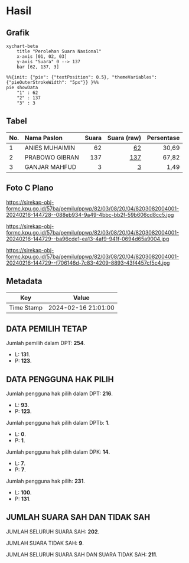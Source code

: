 # Hasil

## Grafik

```mermaid
xychart-beta
    title "Perolehan Suara Nasional"
    x-axis [01, 02, 03]
    y-axis "Suara" 0 --> 137
    bar [62, 137, 3]
```

```mermaid
%%{init: {"pie": {"textPosition": 0.5}, "themeVariables": {"pieOuterStrokeWidth": "5px"}} }%%
pie showData
    "1" : 62
    "2" : 137
    "3" : 3
```

## Tabel

| No. | Nama Paslon    | Suara | Suara (raw) | Persentase |
|:--- |:-------------- | -----:| -----------:| ----------:|
| 1   | ANIES MUHAIMIN | 62    | [62][p-1]   | 30,69      |
| 2   | PRABOWO GIBRAN | 137   | [137][p-2]  | 67,82      |
| 3   | GANJAR MAHFUD  | 3     | [3][p-3]    | 1,49       |


[p-1]: https://github.com/gigit-pemilu/pemilu-2024/blob/main/pilpres/hitung-suara/sub/82-maluku-utara/sub/03-halmahera-utara/sub/08-malifut/sub/2004-tahane/sub/001-tps/sub/paslon-1.txt
[p-2]: https://github.com/gigit-pemilu/pemilu-2024/blob/main/pilpres/hitung-suara/sub/82-maluku-utara/sub/03-halmahera-utara/sub/08-malifut/sub/2004-tahane/sub/001-tps/sub/paslon-2.txt
[p-3]: https://github.com/gigit-pemilu/pemilu-2024/blob/main/pilpres/hitung-suara/sub/82-maluku-utara/sub/03-halmahera-utara/sub/08-malifut/sub/2004-tahane/sub/001-tps/sub/paslon-3.txt

## Foto C Plano

https://sirekap-obj-formc.kpu.go.id/57ba/pemilu/ppwp/82/03/08/20/04/8203082004001-20240216-144728--088eb934-9a49-4bbc-bb2f-59b606cd8cc5.jpg

https://sirekap-obj-formc.kpu.go.id/57ba/pemilu/ppwp/82/03/08/20/04/8203082004001-20240216-144729--ba96cde1-ea13-4af9-941f-0694d65a9004.jpg

https://sirekap-obj-formc.kpu.go.id/57ba/pemilu/ppwp/82/03/08/20/04/8203082004001-20240216-144729--f706146d-7c83-4209-8893-43f4457cf5c4.jpg


## Metadata

| Key        | Value               |
| ---------- | ------------------- |
| Time Stamp | 2024-02-16 21:01:00 |


## DATA PEMILIH TETAP

Jumlah pemilih dalam DPT: **254**.
 * L: **131**.
 * P: **123**.

## DATA PENGGUNA HAK PILIH

Jumlah pengguna hak pilih dalam DPT: **216**.
 * L: **93**.
 * P: **123**.

Jumlah pengguna hak pilih dalam DPTb: **1**.
 * L: **0**.
 * P: **1**.

Jumlah pengguna hak pilih dalam DPK: **14**.
 * L: **7**.
 * P: **7**.

Jumlah pengguna hak pilih: **231**.
 * L: **100**.
 * P: **131**.

## JUMLAH SUARA SAH DAN TIDAK SAH

JUMLAH SELURUH SUARA SAH: **202**.

JUMLAH SUARA TIDAK SAH: **9**.

JUMLAH SELURUH SUARA SAH DAN SUARA TIDAK SAH: **211**.



